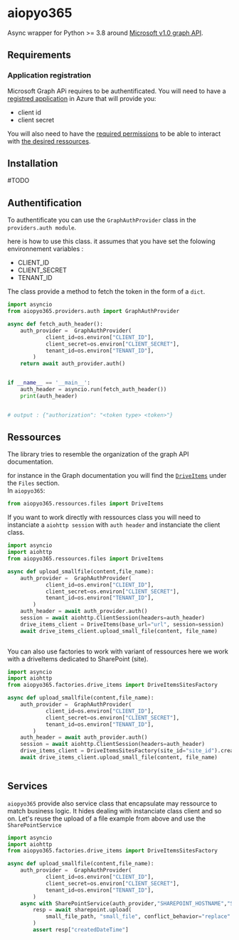 # aiopyo365

Async wrapper for Python >= 3.8 around [Microsoft v1.0 graph API](https://learn.microsoft.com/en-us/graph/api/overview?view=graph-rest-1.0&preserve-view=true).


## Requirements

### Application registration
Microsoft Graph APi requires to be authentificated. You will need to 
have a [registred application](https://learn.microsoft.com/en-us/graph/auth-register-app-v2) in Azure that will provide you: 
* client id 
* client secret

You will also need to have the [required permissions](https://learn.microsoft.com/en-us/graph/permissions-reference) to be able to interact with  [the desired ressources](https://learn.microsoft.com/en-us/graph/api/overview?view=graph-rest-1.0&preserve-view=true). 


## Installation
#TODO

## Authentification

To authentificate you can use the `GraphAuthProvider` class in the `providers.auth module`.

here is how to use this class. it assumes that you have set the folowing environnement variables :

* CLIENT_ID
* CLIENT_SECRET
* TENANT_ID

The class provide a method to fetch the token in the
form of a `dict`.

```python
import asyncio
from aiopyo365.providers.auth import GraphAuthProvider

async def fetch_auth_header():
    auth_provider =  GraphAuthProvider(
            client_id=os.environ["CLIENT_ID"],
            client_secret=os.environ["CLIENT_SECRET"],
            tenant_id=os.environ["TENANT_ID"],
        )
    return await auth_provider.auth()


if __name__ == '__main__':
    auth_header = asyncio.run(fetch_auth_header())
    print(auth_header)


# output : {"authorization": "<token type> <token>"}
```

## Ressources
The library tries to resemble the organization of the graph API documentation.

for instance in the Graph documentation you will find the [`DriveItems`](https://learn.microsoft.com/en-us/graph/api/resources/driveitem?view=graph-rest-1.0) under the `Files` section.  
In  `aiopyo365`: 
```python
from aiopyo365.ressources.files import DriveItems
```
If you want to work directly with ressources class you will need to instanciate a `aiohttp session` with `auth header` and instanciate the client class.

```python
import asyncio
import aiohttp
from aiopyo365.ressources.files import DriveItems

async def upload_smallfile(content,file_name):
    auth_provider =  GraphAuthProvider(
            client_id=os.environ["CLIENT_ID"],
            client_secret=os.environ["CLIENT_SECRET"],
            tenant_id=os.environ["TENANT_ID"],
        )
    auth_header = await auth_provider.auth()
    session = await aiohttp.ClientSession(headers=auth_header)
    drive_items_client = DriveItems(base_url="url", session=session)
    await drive_items_client.upload_small_file(content, file_name)
    
```
You can also use factories
to work with variant of ressources
here we work with a driveItems dedicated to SharePoint (site).

```python
import asyncio
import aiohttp
from aiopyo365.factories.drive_items import DriveItemsSitesFactory

async def upload_smallfile(content,file_name):
    auth_provider =  GraphAuthProvider(
            client_id=os.environ["CLIENT_ID"],
            client_secret=os.environ["CLIENT_SECRET"],
            tenant_id=os.environ["TENANT_ID"],
        )
    auth_header = await auth_provider.auth()
    session = await aiohttp.ClientSession(headers=auth_header)
    drive_items_client = DriveItemsSitesFactory(site_id="site_id").create(session=session)
    await drive_items_client.upload_small_file(content, file_name)
    
```

## Services

`aiopyo365` provide also service class that encapsulate may ressource to match business logic. It hides dealing with instanciate class client and so on.
Let's reuse the upload of a file example from above and use the `SharePointService`

```python
import asyncio
import aiohttp
from aiopyo365.factories.drive_items import DriveItemsSitesFactory

async def upload_smallfile(content,file_name):
    auth_provider =  GraphAuthProvider(
            client_id=os.environ["CLIENT_ID"],
            client_secret=os.environ["CLIENT_SECRET"],
            tenant_id=os.environ["TENANT_ID"],
        )
    async with SharePointService(auth_provider,"SHAREPOINT_HOSTNAME","SHAREPOINT_SITE") as sharepoint:
        resp = await sharepoint.upload(
            small_file_path, "small_file", conflict_behavior="replace"
        )
        assert resp["createdDateTime"]
    
```